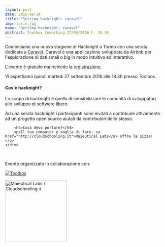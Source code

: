 ```yaml
---
layout: post
date: 2016-06-14
title: "Settima hacknight: caravel"
img: turin.jpg
name: "Settima hacknight: caravel"
abstract: Toolbox Coworking 27/09/2016 h. 18.30
---
```


<div class="row">
    <div class="col-lg-12">
        <p>Cominciamo una nuova stagione di Hacknight a Torino con una serata dedicata a <a href="http://airbnb.io/caravel">Caravel</a>. Caravel è una applicazione sviluppata da Airbnb per l'esplorazione di dati small o big in modo intuitivo ed interattivo.</p>
        <p>L'evento è gratuito ma richiede la <a target="_blank" href="https://www.eventbrite.com/e/biglietti-hacknight-caravel-27714670325">registrazione</a>.</p>
        <p>Vi aspettiamo quindi martedì 27 settembre 2016 alle 18.30 presso Toolbox.</p>
    </div>
</div>

<div class="row">
    <div class="col-lg-12">
        <h4>Cos'è hacknight?</h4>
        <p>Lo scopo di hacknight è quello di sensibilizzare le comunità di sviluppatori allo sviluppo di software libero.</p>
        <p>Ad una serata hacknight i partecipanti sono invitati a contribuire attivamente ad un progetto open source aiutati da contributori dello stesso.</p>

        <h4>Cosa devo portare?</h4>
        <p>Il tuo computer e voglia di fare. <a href="http://cloudschooling.it">Maieutical Labs</a> offre la pizza!</p>
    </div>
</div>

<div class="row">
    <div class="col-lg-12">
        <p><br></p>
        <p>Evento organizzato in collaborazione con:</p>
        <p><a href="http://toolboxoffice.it" target="_blank"><img src="http://www.toolboxoffice.it/img/logo.jpg" alt="Toolbox"></a></p>
        <p><a href="http://cloudschooling.it" target="_blank"><img width="200px" src="https://cdn.evbuc.com/eventlogos/30850503/maieuticallabs300px.png" alt="Maieutical Labs / Cloudschooling.it"></a></p>
    </div>
</div>
